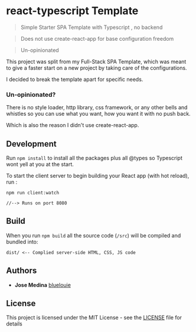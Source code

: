 # react-typescript Template

> Simple Starter SPA Template with Typescript , no backend

> Does not use create-react-app for base configuration freedom

> Un-opinionated

This project was split from my Full-Stack SPA Template, which was meant to give a faster start on a new project by taking care of the configurations. 

I decided to break the template apart for specific needs. 

### Un-opinionated?

There is no style loader, http library, css framework, or  any other bells and whistles so you can use what you want, how you want it with no push back. 

Which is also the reason I didn't use create-react-app. 

## Development
Run `npm install` to install all the packages plus all @types so Typescript wont yell at you at the start.

To start the client server to begin building your React app (with hot reload), run :

```
npm run client:watch

//--> Runs on port 8080
```
 
## Build

When you run `npm build` all the source code (`/src`) will be compiled and bundled into:

```
dist/ <-- Complied server-side HTML, CSS, JS code
```



## Authors

* **Jose Medina**  [bluelouie](https://github.com/bluelouie)

## License

This project is licensed under the MIT License - see the [LICENSE](LICENSE) file for details


